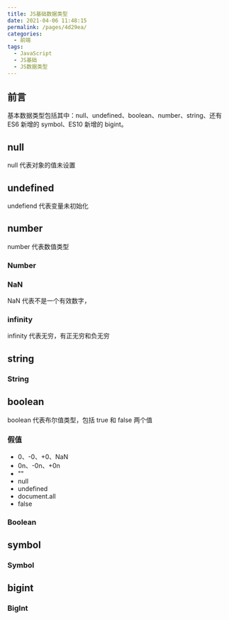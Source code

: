 ```yaml
---
title: JS基础数据类型
date: 2021-04-06 11:48:15
permalink: /pages/4d29ea/
categories:
  - 前端
tags:
  - JavaScript
  - JS基础
  - JS数据类型
---
```

## 前言
基本数据类型包括其中：null、undefined、boolean、number、string、还有 ES6 新增的 symbol、ES10 新增的 bigint。

## null
null 代表对象的值未设置


## undefined
undefiend 代表变量未初始化

## number
number 代表数值类型

### Number

### NaN
NaN 代表不是一个有效数字，

### infinity
infinity 代表无穷，有正无穷和负无穷

## string

### String

## boolean
boolean 代表布尔值类型，包括 true 和 false 两个值

### 假值
- 0、-0、+0、NaN
- 0n、-0n、+0n
- ""
- null
- undefined
- document.all
- false

### Boolean

## symbol

### Symbol

## bigint

### BigInt